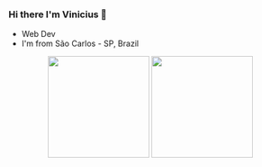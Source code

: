 ### Hi there I'm Vinicius  👋

* Web Dev
* I'm from São Carlos - SP, Brazil

<div align="center">
      <img height="180em" src="https://github-readme-stats.vercel.app/api?username=viniciussm07&show_icons=true&theme=dracula&include_all_commits=true&count_private=true"/>
      <img height="180em" src="https://github-readme-stats.vercel.app/api/top-langs/?username=viniciussm07&layout=compact&langs_count=7&theme=dracula"/>
</div>
